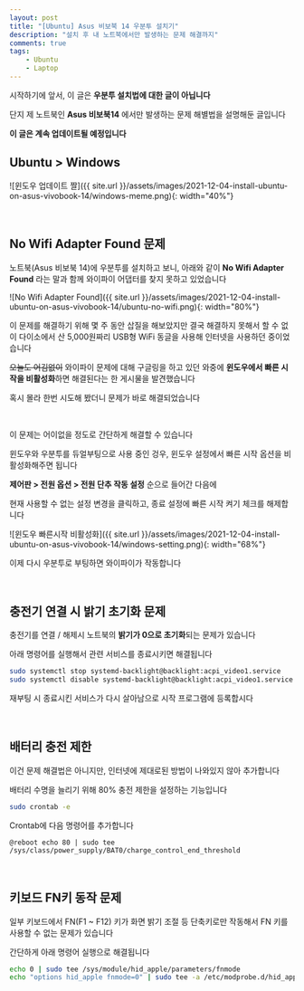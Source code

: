```yaml
---
layout: post
title: "[Ubuntu] Asus 비보북 14 우분투 설치기"
description: "설치 후 내 노트북에서만 발생하는 문제 해결까지"
comments: true
tags:
    - Ubuntu
    - Laptop
---
```


시작하기에 앞서, 이 글은 **우분투 설치법에 대한 글이 아닙니다**

단지 제 노트북인 **Asus 비보북14** 에서만 발생하는 문제 해별법을 설명해둔 글입니다

**이 글은 계속 업데이트될 예정입니다**

## Ubuntu > Windows

![윈도우 업데이트 짤]({{ site.url }}/assets/images/2021-12-04-install-ubuntu-on-asus-vivobook-14/windows-meme.png){: width="40%"}

<br>

## No Wifi Adapter Found 문제

노트북(Asus 비보북 14)에 우분투를 설치하고 보니, 아래와 같이 **No Wifi Adapter Found** 라는 말과 함께 와이파이 어댑터를 찾지 못하고 있었습니다

![No Wifi Adapter Found]({{ site.url }}/assets/images/2021-12-04-install-ubuntu-on-asus-vivobook-14/ubuntu-no-wifi.png){: width="80%"}

이 문제를 해결하기 위해 몇 주 동안 삽질을 해보았지만 결국 해결하지 못해서 할 수 없이 다이소에서 산 5,000원짜리 USB형 WiFi 동글을 사용해 인터넷을 사용하던 중이었습니다

~~오늘도 어김없이~~ 와이파이 문제에 대해 구글링을 하고 있던 와중에 **윈도우에서 빠른 시작을 비활성화**하면 해결된다는 한 게시물을 발견했습니다

혹시 몰라 한번 시도해 봤더니 문제가 바로 해결되었습니다

<br>

이 문제는 어이없을 정도로 간단하게 해결할 수 있습니다

윈도우와 우분투를 듀얼부팅으로 사용 중인 겅우, 윈도우 설정에서 빠른 시작 옵션을 비활성화해주면 됩니다

**제어판 > 전원 옵션 > 전원 단추 작동 설정** 순으로 들어간 다음에

현재 사용할 수 없는 설정 변경을 클릭하고, 종료 설정에 빠른 시작 켜기 체크를 해제합니다

![윈도우 빠른시작 비활성화]({{ site.url }}/assets/images/2021-12-04-install-ubuntu-on-asus-vivobook-14/windows-setting.png){: width="68%"}

이제 다시 우분투로 부팅하면 와이파이가 작동합니다

<br>

## 충전기 연결 시 밝기 초기화 문제

충전기를 연결 / 해제시 노트북의 **밝기가 0으로 초기화**되는 문제가 있습니다

아래 명령어를 실행해서 관련 서비스를 종료시키면 해결됩니다

```bash
sudo systemctl stop systemd-backlight@backlight:acpi_video1.service
sudo systemctl disable systemd-backlight@backlight:acpi_video1.service
```

재부팅 시 종료시킨 서비스가 다시 살아남으로 시작 프로그램에 등록합시다

<br>

## 배터리 충전 제한

이건 문제 해결법은 아니지만, 인터넷에 제대로된 방법이 나와있지 않아 추가합니다

배터리 수명을 늘리기 위해 80% 충전 제한을 설정하는 기능입니다

```bash
sudo crontab -e
```

Crontab에 다음 명령어를 추가합니다

`@reboot echo 80 | sudo tee /sys/class/power_supply/BAT0/charge_control_end_threshold `

<br>

## 키보드 FN키 동작 문제

일부 키보드에서 FN(F1 ~ F12) 키가 화면 밝기 조절 등 단축키로만 작동해서 FN 키를 사용할 수 없는 문제가 있습니다

간단하게 아래 명령어 실행으로 해결됩니다

```bash
echo 0 | sudo tee /sys/module/hid_apple/parameters/fnmode
echo "options hid_apple fnmode=0" | sudo tee -a /etc/modprobe.d/hid_apple.conf
```
